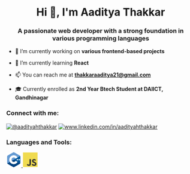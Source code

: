 <h1 align="center">Hi 👋, I'm Aaditya Thakkar</h1>
<h3 align="center">A passionate web developer with a strong foundation in various programming languages</h3>

- 🔭 I’m currently working on **various frontend-based projects**

- 🌱 I’m currently learning **React**

- 📫 You can reach me  at **thakkaraaditya21@gmail.com**

- 🎓 Currently enrolled as **2nd Year Btech Student at DAIICT, Gandhinagar**

<h3 align="left">Connect with me:</h3>
<p align="left">
<a href="https://twitter.com/@aadityahthakkar" target="blank"><img align="center" src="https://raw.githubusercontent.com/rahuldkjain/github-profile-readme-generator/master/src/images/icons/Social/twitter.svg" alt="@aadityahthakkar" height="30" width="40" /></a> 
<a href="https://www.linkedin.com/in/aadityahthakkar/?original_referer=https%3A%2F%2Fwww%2Egoogle%2Ecom%2F&originalSubdomain=in" target="blank"><img align="center" src="https://raw.githubusercontent.com/rahuldkjain/github-profile-readme-generator/master/src/images/icons/Social/linked-in-alt.svg" alt="www.linkedin.com/in/aadityahthakkar" height="30" width="40" /></a>
</p>

<h3 align="left">Languages and Tools:</h3>
<p align="left"> <a href="https://www.w3schools.com/cpp/" target="_blank" rel="noreferrer"> <img src="https://raw.githubusercontent.com/devicons/devicon/master/icons/cplusplus/cplusplus-original.svg" alt="cplusplus" width="40" height="40"/> </a> <a href="https://developer.mozilla.org/en-US/docs/Web/JavaScript" target="_blank" rel="noreferrer"> <img src="https://raw.githubusercontent.com/devicons/devicon/master/icons/javascript/javascript-original.svg" alt="javascript" width="40" height="40"/> </a> </p>
